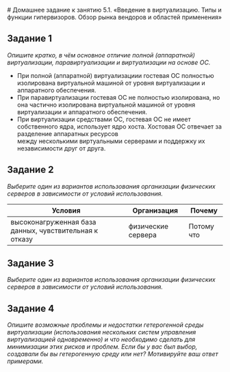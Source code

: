 \# Домашнее задание к занятию 5.1. «Введение в виртуализацию. Типы и функции гипервизоров. Обзор рынка вендоров и областей применения»

## Задание 1

*Опишите кратко, в чём основное отличие полной (аппаратной) виртуализации, паравиртуализации и виртуализации на основе ОС.*

+ При полной (аппаратной) виртуализациии гостевая ОС полностью изолирована виртуальной машиной от уровня виртуализации и аппаратного обеспечения.
+ При паравиртуализации гостевая ОС не полностью изолирована, но она частично изолирована виртуальной машиной от уровня виртуализации и аппаратного обеспечения.
+ При виртуализации средствами ОС, гостевая ОС не имеет собственного ядра, использует ядро хоста. Хостовая ОС отвечает за разделение аппаратных ресурсов  
 между несколькими виртуальными серверами и поддержку их независимости друг от друга.

## Задание 2

*Выберите один из вариантов использования организации физических серверов в зависимости от условий использования.*

| **Условия** | **Организация** | **Почему** |
| --- | --- | --- |
| высоконагруженная база данных, чувствительная к отказу | физические сервера | Потому что |
## Задание 3

*Выберите один из вариантов использования организации физических серверов в зависимости от условий использования.*


## Задание 4

*Опишите возможные проблемы и недостатки гетерогенной среды виртуализации (использования нескольких систем управления виртуализацией одновременно) и что необходимо сделать для минимизации этих рисков и проблем. Если бы у вас был выбор, создавали бы вы гетерогенную среду или нет? Мотивируйте ваш ответ примерами.*
